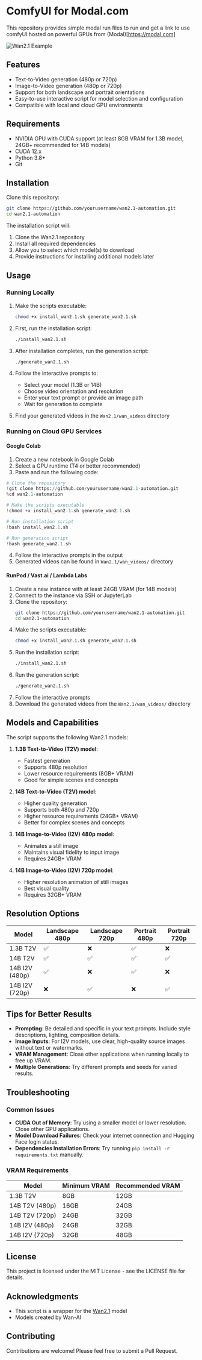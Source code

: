 # ComfyUI for Modal.com

This repository provides simple modal run files to run and get a link to use comfyUI hosted on powerful GPUs from (Modal)[https://modal.com]

![Wan2.1 Example](https://github.com/cyboghostginx/images.jpeg)

## Features

- Text-to-Video generation (480p or 720p)
- Image-to-Video generation (480p or 720p)
- Support for both landscape and portrait orientations
- Easy-to-use interactive script for model selection and configuration
- Compatible with local and cloud GPU environments

## Requirements

- NVIDIA GPU with CUDA support (at least 8GB VRAM for 1.3B model, 24GB+ recommended for 14B models)
- CUDA 12.x
- Python 3.8+
- Git

## Installation

Clone this repository:

```bash
git clone https://github.com/yourusername/wan2.1-automation.git
cd wan2.1-automation
```

The installation script will:
1. Clone the Wan2.1 repository
2. Install all required dependencies
3. Allow you to select which model(s) to download
4. Provide instructions for installing additional models later

## Usage

### Running Locally

1. Make the scripts executable:
   ```bash
   chmod +x install_wan2.1.sh generate_wan2.1.sh
   ```

2. First, run the installation script:
   ```bash
   ./install_wan2.1.sh
   ```

3. After installation completes, run the generation script:
   ```bash
   ./generate_wan2.1.sh
   ```

4. Follow the interactive prompts to:
   - Select your model (1.3B or 14B)
   - Choose video orientation and resolution
   - Enter your text prompt or provide an image path
   - Wait for generation to complete

5. Find your generated videos in the `Wan2.1/wan_videos` directory

### Running on Cloud GPU Services

#### Google Colab

1. Create a new notebook in Google Colab
2. Select a GPU runtime (T4 or better recommended)
3. Paste and run the following code:

```python
# Clone the repository
!git clone https://github.com/yourusername/wan2.1-automation.git
%cd wan2.1-automation

# Make the scripts executable
!chmod +x install_wan2.1.sh generate_wan2.1.sh

# Run installation script
!bash install_wan2.1.sh

# Run generation script
!bash generate_wan2.1.sh
```

4. Follow the interactive prompts in the output
5. Generated videos can be found in `Wan2.1/wan_videos/` directory

#### RunPod / Vast.ai / Lambda Labs

1. Create a new instance with at least 24GB VRAM (for 14B models)
2. Connect to the instance via SSH or JupyterLab
3. Clone the repository:
   ```bash
   git clone https://github.com/yourusername/wan2.1-automation.git
   cd wan2.1-automation
   ```
4. Make the scripts executable:
   ```bash
   chmod +x install_wan2.1.sh generate_wan2.1.sh
   ```
5. Run the installation script:
   ```bash
   ./install_wan2.1.sh
   ```
6. Run the generation script:
   ```bash
   ./generate_wan2.1.sh
   ```
7. Follow the interactive prompts
8. Download the generated videos from the `Wan2.1/wan_videos/` directory

## Models and Capabilities

The script supports the following Wan2.1 models:

1. **1.3B Text-to-Video (T2V) model**:
   - Fastest generation
   - Supports 480p resolution
   - Lower resource requirements (8GB+ VRAM)
   - Good for simple scenes and concepts

2. **14B Text-to-Video (T2V) model**:
   - Higher quality generation
   - Supports both 480p and 720p
   - Higher resource requirements (24GB+ VRAM)
   - Better for complex scenes and concepts

3. **14B Image-to-Video (I2V) 480p model**:
   - Animates a still image
   - Maintains visual fidelity to input image
   - Requires 24GB+ VRAM

4. **14B Image-to-Video (I2V) 720p model**:
   - Higher resolution animation of still images
   - Best visual quality
   - Requires 32GB+ VRAM

## Resolution Options

| Model              | Landscape 480p | Landscape 720p | Portrait 480p | Portrait 720p |
|--------------------|----------------|----------------|---------------|---------------|
| 1.3B T2V           | ✅             | ❌             | ✅            | ❌            |
| 14B T2V            | ✅             | ✅             | ✅            | ✅            |
| 14B I2V (480p)     | ✅             | ❌             | ✅            | ❌            |
| 14B I2V (720p)     | ❌             | ✅             | ❌            | ✅            |

## Tips for Better Results

- **Prompting**: Be detailed and specific in your text prompts. Include style descriptions, lighting, composition details.
- **Image Inputs**: For I2V models, use clear, high-quality source images without text or watermarks.
- **VRAM Management**: Close other applications when running locally to free up VRAM.
- **Multiple Generations**: Try different prompts and seeds for varied results.

## Troubleshooting

### Common Issues

- **CUDA Out of Memory**: Try using a smaller model or lower resolution. Close other GPU applications.
- **Model Download Failures**: Check your internet connection and Hugging Face login status.
- **Dependencies Installation Errors**: Try running `pip install -r requirements.txt` manually.

### VRAM Requirements

| Model              | Minimum VRAM | Recommended VRAM |
|--------------------|--------------|------------------|
| 1.3B T2V           | 8GB          | 12GB             |
| 14B T2V (480p)     | 16GB         | 24GB             |
| 14B T2V (720p)     | 24GB         | 32GB             |
| 14B I2V (480p)     | 24GB         | 32GB             |
| 14B I2V (720p)     | 32GB         | 48GB             |

## License

This project is licensed under the MIT License - see the LICENSE file for details.

## Acknowledgments

- This script is a wrapper for the [Wan2.1](https://github.com/Wan-Video/Wan2.1) model
- Models created by Wan-AI

## Contributing

Contributions are welcome! Please feel free to submit a Pull Request.
